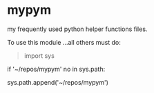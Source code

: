 # mypym
my frequently used python helper functions files.


To use this module ...all others must do:


>import sys

if '~/repos/mypym' no in sys.path:

  sys.path.append('~/repos/mypym')


